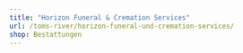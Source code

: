 ```yaml
---
title: "Horizon Funeral & Cremation Services"
url: /toms-river/horizon-funeral-und-cremation-services/
shop: Bestattungen
---
```


